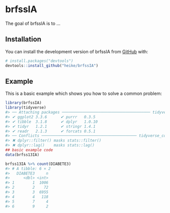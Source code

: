 
<!-- README.md is generated from README.Rmd. Please edit that file -->

# brfssIA

<!-- badges: start -->
<!-- badges: end -->

The goal of brfssIA is to …

## Installation

You can install the development version of brfssIA from
[GitHub](https://github.com/) with:

``` r
# install.packages("devtools")
devtools::install_github("heike/brfssIA")
```

## Example

This is a basic example which shows you how to solve a common problem:

``` r
library(brfssIA)
library(tidyverse)
#> ── Attaching packages ─────────────────────────────────────── tidyverse 1.3.2 ──
#> ✔ ggplot2 3.3.6      ✔ purrr   0.3.5 
#> ✔ tibble  3.1.8      ✔ dplyr   1.0.10
#> ✔ tidyr   1.2.1      ✔ stringr 1.4.1 
#> ✔ readr   2.1.3      ✔ forcats 0.5.1 
#> ── Conflicts ────────────────────────────────────────── tidyverse_conflicts() ──
#> ✖ dplyr::filter() masks stats::filter()
#> ✖ dplyr::lag()    masks stats::lag()
## basic example code
data(brfss13IA)

brfss13IA %>% count(DIABETE3)
#> # A tibble: 6 × 2
#>   DIABETE3     n
#>      <dbl> <int>
#> 1        1  1006
#> 2        2    72
#> 3        3  6955
#> 4        4   118
#> 5        7     4
#> 6        9     2
```
